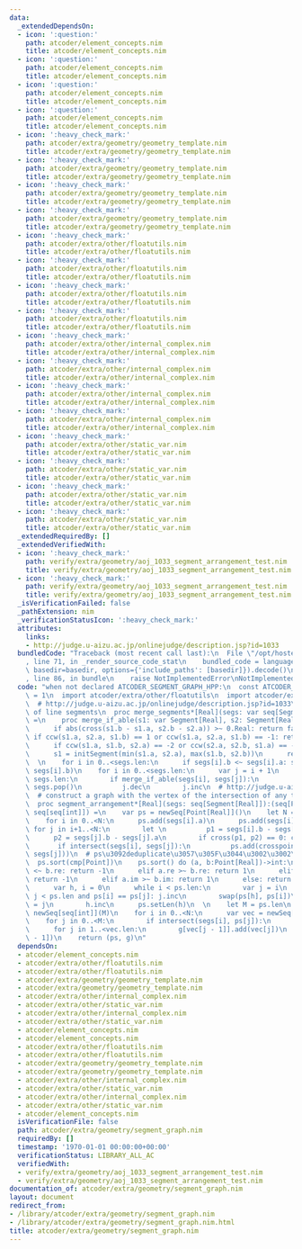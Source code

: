 ```yaml
---
data:
  _extendedDependsOn:
  - icon: ':question:'
    path: atcoder/element_concepts.nim
    title: atcoder/element_concepts.nim
  - icon: ':question:'
    path: atcoder/element_concepts.nim
    title: atcoder/element_concepts.nim
  - icon: ':question:'
    path: atcoder/element_concepts.nim
    title: atcoder/element_concepts.nim
  - icon: ':question:'
    path: atcoder/element_concepts.nim
    title: atcoder/element_concepts.nim
  - icon: ':heavy_check_mark:'
    path: atcoder/extra/geometry/geometry_template.nim
    title: atcoder/extra/geometry/geometry_template.nim
  - icon: ':heavy_check_mark:'
    path: atcoder/extra/geometry/geometry_template.nim
    title: atcoder/extra/geometry/geometry_template.nim
  - icon: ':heavy_check_mark:'
    path: atcoder/extra/geometry/geometry_template.nim
    title: atcoder/extra/geometry/geometry_template.nim
  - icon: ':heavy_check_mark:'
    path: atcoder/extra/geometry/geometry_template.nim
    title: atcoder/extra/geometry/geometry_template.nim
  - icon: ':heavy_check_mark:'
    path: atcoder/extra/other/floatutils.nim
    title: atcoder/extra/other/floatutils.nim
  - icon: ':heavy_check_mark:'
    path: atcoder/extra/other/floatutils.nim
    title: atcoder/extra/other/floatutils.nim
  - icon: ':heavy_check_mark:'
    path: atcoder/extra/other/floatutils.nim
    title: atcoder/extra/other/floatutils.nim
  - icon: ':heavy_check_mark:'
    path: atcoder/extra/other/floatutils.nim
    title: atcoder/extra/other/floatutils.nim
  - icon: ':heavy_check_mark:'
    path: atcoder/extra/other/internal_complex.nim
    title: atcoder/extra/other/internal_complex.nim
  - icon: ':heavy_check_mark:'
    path: atcoder/extra/other/internal_complex.nim
    title: atcoder/extra/other/internal_complex.nim
  - icon: ':heavy_check_mark:'
    path: atcoder/extra/other/internal_complex.nim
    title: atcoder/extra/other/internal_complex.nim
  - icon: ':heavy_check_mark:'
    path: atcoder/extra/other/internal_complex.nim
    title: atcoder/extra/other/internal_complex.nim
  - icon: ':heavy_check_mark:'
    path: atcoder/extra/other/static_var.nim
    title: atcoder/extra/other/static_var.nim
  - icon: ':heavy_check_mark:'
    path: atcoder/extra/other/static_var.nim
    title: atcoder/extra/other/static_var.nim
  - icon: ':heavy_check_mark:'
    path: atcoder/extra/other/static_var.nim
    title: atcoder/extra/other/static_var.nim
  - icon: ':heavy_check_mark:'
    path: atcoder/extra/other/static_var.nim
    title: atcoder/extra/other/static_var.nim
  _extendedRequiredBy: []
  _extendedVerifiedWith:
  - icon: ':heavy_check_mark:'
    path: verify/extra/geometry/aoj_1033_segment_arrangement_test.nim
    title: verify/extra/geometry/aoj_1033_segment_arrangement_test.nim
  - icon: ':heavy_check_mark:'
    path: verify/extra/geometry/aoj_1033_segment_arrangement_test.nim
    title: verify/extra/geometry/aoj_1033_segment_arrangement_test.nim
  _isVerificationFailed: false
  _pathExtension: nim
  _verificationStatusIcon: ':heavy_check_mark:'
  attributes:
    links:
    - http://judge.u-aizu.ac.jp/onlinejudge/description.jsp?id=1033
  bundledCode: "Traceback (most recent call last):\n  File \"/opt/hostedtoolcache/Python/3.9.6/x64/lib/python3.9/site-packages/onlinejudge_verify/documentation/build.py\"\
    , line 71, in _render_source_code_stat\n    bundled_code = language.bundle(stat.path,\
    \ basedir=basedir, options={'include_paths': [basedir]}).decode()\n  File \"/opt/hostedtoolcache/Python/3.9.6/x64/lib/python3.9/site-packages/onlinejudge_verify/languages/nim.py\"\
    , line 86, in bundle\n    raise NotImplementedError\nNotImplementedError\n"
  code: "when not declared ATCODER_SEGMENT_GRAPH_HPP:\n  const ATCODER_SEGMENT_GRAPH_HPP*\
    \ = 1\n  import atcoder/extra/other/floatutils\n  import atcoder/extra/geometry/geometry_template\n\
    \  # http://judge.u-aizu.ac.jp/onlinejudge/description.jsp?id=1033\n  # deduplication\
    \ of line segments\n  proc merge_segments*[Real](segs: var seq[Segment[Real]])\
    \ =\n    proc merge_if_able(s1: var Segment[Real], s2: Segment[Real]):bool =\n\
    \      if abs(cross(s1.b - s1.a, s2.b - s2.a)) >~ 0.Real: return false\n     \
    \ if ccw(s1.a, s2.a, s1.b) == 1 or ccw(s1.a, s2.a, s1.b) == -1: return false\n\
    \      if ccw(s1.a, s1.b, s2.a) == -2 or ccw(s2.a, s2.b, s1.a) == -2: return false\n\
    \      s1 = initSegment(min(s1.a, s2.a), max(s1.b, s2.b))\n      return true\n\
    \  \n    for i in 0..<segs.len:\n      if segs[i].b <~ segs[i].a: swap(segs[i].a,\
    \ segs[i].b)\n    for i in 0..<segs.len:\n      var j = i + 1\n      while j <\
    \ segs.len:\n        if merge_if_able(segs[i], segs[j]):\n          segs[j] =\
    \ segs.pop()\n          j.dec\n        j.inc\n  # http://judge.u-aizu.ac.jp/onlinejudge/description.jsp?id=1033\n\
    \  # construct a graph with the vertex of the intersection of any two line segments\n\
    \  proc segment_arrangement*[Real](segs: seq[Segment[Real]]):(seq[Point[Real]],\
    \ seq[seq[int]]) =\n    var ps = newSeq[Point[Real]]()\n    let N = segs.len\n\
    \    for i in 0..<N:\n      ps.add(segs[i].a)\n      ps.add(segs[i].b)\n     \
    \ for j in i+1..<N:\n        let \n          p1 = segs[i].b - segs[i].a\n    \
    \      p2 = segs[j].b - segs[j].a\n        if cross(p1, p2) == 0: continue\n \
    \       if intersect(segs[i], segs[j]):\n          ps.add(crosspoint(segs[i],\
    \ segs[j]))\n  # ps\u3092deduplicate\u3057\u305F\u3044\u3002\u3002\u3002\n#  \
    \  ps.sort(cmp[Point])\n    ps.sort() do (a, b:Point[Real])->int:\n      if a.re\
    \ <~ b.re: return -1\n      elif a.re >~ b.re: return 1\n      elif a.im <~ b.im:\
    \ return -1\n      elif a.im >~ b.im: return 1\n      else: return 0\n    block:\n\
    \      var h, i = 0\n      while i < ps.len:\n        var j = i\n        while\
    \ j < ps.len and ps[i] == ps[j]: j.inc\n        swap(ps[h], ps[i])\n        i\
    \ = j\n        h.inc\n      ps.setLen(h)\n  \n    let M = ps.len\n    var g =\
    \ newSeq[seq[int]](M)\n    for i in 0..<N:\n      var vec = newSeq[int]()\n  \
    \    for j in 0..<M:\n        if intersect(segs[i], ps[j]):\n          vec.add(j)\n\
    \      for j in 1..<vec.len:\n        g[vec[j - 1]].add(vec[j])\n        g[vec[j]].add(vec[j\
    \ - 1])\n    return (ps, g)\n"
  dependsOn:
  - atcoder/element_concepts.nim
  - atcoder/extra/other/floatutils.nim
  - atcoder/extra/other/floatutils.nim
  - atcoder/extra/geometry/geometry_template.nim
  - atcoder/extra/geometry/geometry_template.nim
  - atcoder/extra/other/internal_complex.nim
  - atcoder/extra/other/static_var.nim
  - atcoder/extra/other/internal_complex.nim
  - atcoder/extra/other/static_var.nim
  - atcoder/element_concepts.nim
  - atcoder/element_concepts.nim
  - atcoder/extra/other/floatutils.nim
  - atcoder/extra/other/floatutils.nim
  - atcoder/extra/geometry/geometry_template.nim
  - atcoder/extra/geometry/geometry_template.nim
  - atcoder/extra/other/internal_complex.nim
  - atcoder/extra/other/static_var.nim
  - atcoder/extra/other/internal_complex.nim
  - atcoder/extra/other/static_var.nim
  - atcoder/element_concepts.nim
  isVerificationFile: false
  path: atcoder/extra/geometry/segment_graph.nim
  requiredBy: []
  timestamp: '1970-01-01 00:00:00+00:00'
  verificationStatus: LIBRARY_ALL_AC
  verifiedWith:
  - verify/extra/geometry/aoj_1033_segment_arrangement_test.nim
  - verify/extra/geometry/aoj_1033_segment_arrangement_test.nim
documentation_of: atcoder/extra/geometry/segment_graph.nim
layout: document
redirect_from:
- /library/atcoder/extra/geometry/segment_graph.nim
- /library/atcoder/extra/geometry/segment_graph.nim.html
title: atcoder/extra/geometry/segment_graph.nim
---
```

